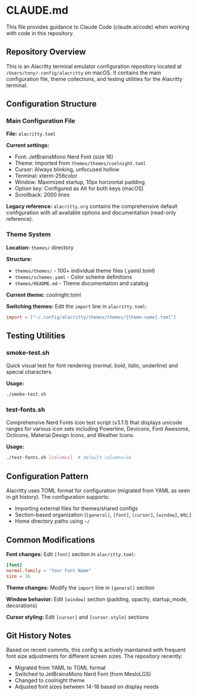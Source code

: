 # CLAUDE.md

This file provides guidance to Claude Code (claude.ai/code) when working with code in this repository.

## Repository Overview

This is an Alacritty terminal emulator configuration repository located at `/Users/tony/.config/alacritty` on macOS. It contains the main configuration file, theme collections, and testing utilities for the Alacritty terminal.

## Configuration Structure

### Main Configuration File

**File:** `alacritty.toml`

**Current settings:**
- Font: JetBrainsMono Nerd Font (size 16)
- Theme: Imported from `themes/themes/coolnight.toml`
- Cursor: Always blinking, unfocused hollow
- Terminal: xterm-256color
- Window: Maximized startup, 10px horizontal padding
- Option key: Configured as Alt for both keys (macOS)
- Scrollback: 2000 lines

**Legacy reference:** `alacritty.org` contains the comprehensive default configuration with all available options and documentation (read-only reference).

### Theme System

**Location:** `themes/` directory

**Structure:**
- `themes/themes/` - 100+ individual theme files (.yaml/.toml)
- `themes/schemes.yaml` - Color scheme definitions
- `themes/README.md` - Theme documentation and catalog

**Current theme:** coolnight.toml

**Switching themes:** Edit the `import` line in `alacritty.toml`:
```toml
import = ["~/.config/alacritty/themes/themes/{theme-name}.toml"]
```

## Testing Utilities

### smoke-test.sh
Quick visual test for font rendering (normal, bold, italic, underline) and special characters.

**Usage:**
```bash
./smoke-test.sh
```

### test-fonts.sh
Comprehensive Nerd Fonts icon test script (v3.1.1) that displays unicode ranges for various icon sets including Powerline, Devicons, Font Awesome, Octicons, Material Design Icons, and Weather Icons.

**Usage:**
```bash
./test-fonts.sh [columns]  # default columns=16
```

## Configuration Pattern

Alacritty uses TOML format for configuration (migrated from YAML as seen in git history). The configuration supports:
- Importing external files for themes/shared configs
- Section-based organization (`[general]`, `[font]`, `[cursor]`, `[window]`, etc.)
- Home directory paths using `~/`

## Common Modifications

**Font changes:** Edit `[font]` section in `alacritty.toml`:
```toml
[font]
normal.family = "Your Font Name"
size = 16
```

**Theme changes:** Modify the `import` line in `[general]` section

**Window behavior:** Edit `[window]` section (padding, opacity, startup_mode, decorations)

**Cursor styling:** Edit `[cursor]` and `[cursor.style]` sections

## Git History Notes

Based on recent commits, this config is actively maintained with frequent font size adjustments for different screen sizes. The repository recently:
- Migrated from YAML to TOML format
- Switched to JetBrainsMono Nerd Font (from MesloLGS)
- Changed to coolnight theme
- Adjusted font sizes between 14-18 based on display needs
